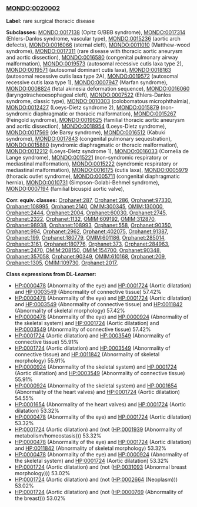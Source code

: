 
### [MONDO:0020002](http://purl.obolibrary.org/obo/MONDO_0020002)
**Label:** rare surgical thoracic disease

**Subclasses:** [MONDO:0017138](http://purl.obolibrary.org/obo/MONDO_0017138) (Opitz G/BBB syndrome), [MONDO:0017314](http://purl.obolibrary.org/obo/MONDO_0017314) (Ehlers-Danlos syndrome, vascular type), [MONDO:0015236](http://purl.obolibrary.org/obo/MONDO_0015236) (aortic arch defects), [MONDO:0016066](http://purl.obolibrary.org/obo/MONDO_0016066) (sternal cleft), [MONDO:0011010](http://purl.obolibrary.org/obo/MONDO_0011010) (Matthew-wood syndrome), [MONDO:0017311](http://purl.obolibrary.org/obo/MONDO_0017311) (rare disease with thoracic aortic aneurysm and aortic dissection), [MONDO:0016580](http://purl.obolibrary.org/obo/MONDO_0016580) (congenital pulmonary airway malformation), [MONDO:0019573](http://purl.obolibrary.org/obo/MONDO_0019573) (autosomal recessive cutis laxa type 2), [MONDO:0019571](http://purl.obolibrary.org/obo/MONDO_0019571) (autosomal dominant cutis laxa), [MONDO:0018163](http://purl.obolibrary.org/obo/MONDO_0018163) (autosomal recessive cutis laxa type 2A), [MONDO:0019572](http://purl.obolibrary.org/obo/MONDO_0019572) (autosomal recessive cutis laxa type 1), [MONDO:0007947](http://purl.obolibrary.org/obo/MONDO_0007947) (Marfan syndrome), [MONDO:0008824](http://purl.obolibrary.org/obo/MONDO_0008824) (fetal akinesia deformation sequence), [MONDO:0016060](http://purl.obolibrary.org/obo/MONDO_0016060) (laryngotracheoesophageal cleft), [MONDO:0007522](http://purl.obolibrary.org/obo/MONDO_0007522) (Ehlers-Danlos syndrome, classic type), [MONDO:0010303](http://purl.obolibrary.org/obo/MONDO_0010303) (colobomatous microphthalmia), [MONDO:0012427](http://purl.obolibrary.org/obo/MONDO_0012427) (Loeys-Dietz syndrome 2), [MONDO:0015879](http://purl.obolibrary.org/obo/MONDO_0015879) (non-syndromic diaphragmatic or thoracic malformation), [MONDO:0015267](http://purl.obolibrary.org/obo/MONDO_0015267) (Feingold syndrome), [MONDO:0019625](http://purl.obolibrary.org/obo/MONDO_0019625) (familial thoracic aortic aneurysm and aortic dissection), [MONDO:0018954](http://purl.obolibrary.org/obo/MONDO_0018954) (Loeys-Dietz syndrome), [MONDO:0017569](http://purl.obolibrary.org/obo/MONDO_0017569) (de Barsy syndrome), [MONDO:0016512](http://purl.obolibrary.org/obo/MONDO_0016512) (Kabuki syndrome), [MONDO:0017843](http://purl.obolibrary.org/obo/MONDO_0017843) (congenital pulmonary sequestration), [MONDO:0015880](http://purl.obolibrary.org/obo/MONDO_0015880) (syndromic diaphragmatic or thoracic malformation), [MONDO:0012212](http://purl.obolibrary.org/obo/MONDO_0012212) (Loeys-Dietz syndrome 1), [MONDO:0016033](http://purl.obolibrary.org/obo/MONDO_0016033) (Cornelia de Lange syndrome), [MONDO:0015221](http://purl.obolibrary.org/obo/MONDO_0015221) (non-syndromic respiratory or mediastinal malformation), [MONDO:0015222](http://purl.obolibrary.org/obo/MONDO_0015222) (syndromic respiratory or mediastinal malformation), [MONDO:0016175](http://purl.obolibrary.org/obo/MONDO_0016175) (cutis laxa), [MONDO:0005979](http://purl.obolibrary.org/obo/MONDO_0005979) (thoracic outlet syndrome), [MONDO:0005711](http://purl.obolibrary.org/obo/MONDO_0005711) (congenital diaphragmatic hernia), [MONDO:0010731](http://purl.obolibrary.org/obo/MONDO_0010731) (Simpson-Golabi-Behmel syndrome), [MONDO:0007194](http://purl.obolibrary.org/obo/MONDO_0007194) (familial bicuspid aortic valve), 

**Corr. equiv. classes:** [Orphanet:287](http://www.orpha.net/ORDO/Orphanet_287), [Orphanet:286](http://www.orpha.net/ORDO/Orphanet_286), [Orphanet:97330](http://www.orpha.net/ORDO/Orphanet_97330), [Orphanet:108995](http://www.orpha.net/ORDO/Orphanet_108995), [Orphanet:2140](http://www.orpha.net/ORDO/Orphanet_2140), [OMIM:300345](http://purl.obolibrary.org/obo/OMIM_300345), [OMIM:130000](http://purl.obolibrary.org/obo/OMIM_130000), [Orphanet:2444](http://www.orpha.net/ORDO/Orphanet_2444), [Orphanet:2004](http://www.orpha.net/ORDO/Orphanet_2004), [Orphanet:60030](http://www.orpha.net/ORDO/Orphanet_60030), [Orphanet:2745](http://www.orpha.net/ORDO/Orphanet_2745), [Orphanet:2322](http://www.orpha.net/ORDO/Orphanet_2322), [Orphanet:1132](http://www.orpha.net/ORDO/Orphanet_1132), [OMIM:609192](http://purl.obolibrary.org/obo/OMIM_609192), [OMIM:312870](http://purl.obolibrary.org/obo/OMIM_312870), [Orphanet:98938](http://www.orpha.net/ORDO/Orphanet_98938), [Orphanet:108993](http://www.orpha.net/ORDO/Orphanet_108993), [Orphanet:558](http://www.orpha.net/ORDO/Orphanet_558), [Orphanet:90350](http://www.orpha.net/ORDO/Orphanet_90350), [Orphanet:994](http://www.orpha.net/ORDO/Orphanet_994), [Orphanet:2962](http://www.orpha.net/ORDO/Orphanet_2962), [Orphanet:402075](http://www.orpha.net/ORDO/Orphanet_402075), [Orphanet:91387](http://www.orpha.net/ORDO/Orphanet_91387), [Orphanet:199](http://www.orpha.net/ORDO/Orphanet_199), [Orphanet:180779](http://www.orpha.net/ORDO/Orphanet_180779), [OMIM:601186](http://purl.obolibrary.org/obo/OMIM_601186), [Orphanet:285014](http://www.orpha.net/ORDO/Orphanet_285014), [Orphanet:3161](http://www.orpha.net/ORDO/Orphanet_3161), [Orphanet:180776](http://www.orpha.net/ORDO/Orphanet_180776), [Orphanet:373](http://www.orpha.net/ORDO/Orphanet_373), [Orphanet:284963](http://www.orpha.net/ORDO/Orphanet_284963), [Orphanet:2470](http://www.orpha.net/ORDO/Orphanet_2470), [OMIM:208150](http://purl.obolibrary.org/obo/OMIM_208150), [OMIM:154700](http://purl.obolibrary.org/obo/OMIM_154700), [Orphanet:90348](http://www.orpha.net/ORDO/Orphanet_90348), [Orphanet:357058](http://www.orpha.net/ORDO/Orphanet_357058), [Orphanet:90349](http://www.orpha.net/ORDO/Orphanet_90349), [OMIM:610168](http://purl.obolibrary.org/obo/OMIM_610168), [Orphanet:209](http://www.orpha.net/ORDO/Orphanet_209), [Orphanet:1305](http://www.orpha.net/ORDO/Orphanet_1305), [OMIM:109730](http://purl.obolibrary.org/obo/OMIM_109730), [Orphanet:2017](http://www.orpha.net/ORDO/Orphanet_2017), 

**Class expressions from DL-Learner:**

- [HP:0000478](http://purl.obolibrary.org/obo/HP_0000478) (Abnormality of the eye) and [HP:0001724](http://purl.obolibrary.org/obo/HP_0001724) (Aortic dilatation) and [HP:0003549](http://purl.obolibrary.org/obo/HP_0003549) (Abnormality of connective tissue) 57.42%
- [HP:0000478](http://purl.obolibrary.org/obo/HP_0000478) (Abnormality of the eye) and [HP:0001724](http://purl.obolibrary.org/obo/HP_0001724) (Aortic dilatation) and [HP:0003549](http://purl.obolibrary.org/obo/HP_0003549) (Abnormality of connective tissue) and [HP:0011842](http://purl.obolibrary.org/obo/HP_0011842) (Abnormality of skeletal morphology) 57.42%
- [HP:0000478](http://purl.obolibrary.org/obo/HP_0000478) (Abnormality of the eye) and [HP:0000924](http://purl.obolibrary.org/obo/HP_0000924) (Abnormality of the skeletal system) and [HP:0001724](http://purl.obolibrary.org/obo/HP_0001724) (Aortic dilatation) and [HP:0003549](http://purl.obolibrary.org/obo/HP_0003549) (Abnormality of connective tissue) 57.42%
- [HP:0001724](http://purl.obolibrary.org/obo/HP_0001724) (Aortic dilatation) and [HP:0003549](http://purl.obolibrary.org/obo/HP_0003549) (Abnormality of connective tissue) 55.91%
- [HP:0001724](http://purl.obolibrary.org/obo/HP_0001724) (Aortic dilatation) and [HP:0003549](http://purl.obolibrary.org/obo/HP_0003549) (Abnormality of connective tissue) and [HP:0011842](http://purl.obolibrary.org/obo/HP_0011842) (Abnormality of skeletal morphology) 55.91%
- [HP:0000924](http://purl.obolibrary.org/obo/HP_0000924) (Abnormality of the skeletal system) and [HP:0001724](http://purl.obolibrary.org/obo/HP_0001724) (Aortic dilatation) and [HP:0003549](http://purl.obolibrary.org/obo/HP_0003549) (Abnormality of connective tissue) 55.91%
- [HP:0000924](http://purl.obolibrary.org/obo/HP_0000924) (Abnormality of the skeletal system) and [HP:0001654](http://purl.obolibrary.org/obo/HP_0001654) (Abnormality of the heart valves) and [HP:0001724](http://purl.obolibrary.org/obo/HP_0001724) (Aortic dilatation) 54.55%
- [HP:0001654](http://purl.obolibrary.org/obo/HP_0001654) (Abnormality of the heart valves) and [HP:0001724](http://purl.obolibrary.org/obo/HP_0001724) (Aortic dilatation) 53.32%
- [HP:0000478](http://purl.obolibrary.org/obo/HP_0000478) (Abnormality of the eye) and [HP:0001724](http://purl.obolibrary.org/obo/HP_0001724) (Aortic dilatation) 53.32%
- [HP:0001724](http://purl.obolibrary.org/obo/HP_0001724) (Aortic dilatation) and (not ([HP:0001939](http://purl.obolibrary.org/obo/HP_0001939) (Abnormality of metabolism/homeostasis))) 53.32%
- [HP:0000478](http://purl.obolibrary.org/obo/HP_0000478) (Abnormality of the eye) and [HP:0001724](http://purl.obolibrary.org/obo/HP_0001724) (Aortic dilatation) and [HP:0011842](http://purl.obolibrary.org/obo/HP_0011842) (Abnormality of skeletal morphology) 53.32%
- [HP:0000478](http://purl.obolibrary.org/obo/HP_0000478) (Abnormality of the eye) and [HP:0000924](http://purl.obolibrary.org/obo/HP_0000924) (Abnormality of the skeletal system) and [HP:0001724](http://purl.obolibrary.org/obo/HP_0001724) (Aortic dilatation) 53.32%
- [HP:0001724](http://purl.obolibrary.org/obo/HP_0001724) (Aortic dilatation) and (not ([HP:0031093](http://purl.obolibrary.org/obo/HP_0031093) (Abnormal breast morphology))) 53.02%
- [HP:0001724](http://purl.obolibrary.org/obo/HP_0001724) (Aortic dilatation) and (not ([HP:0002664](http://purl.obolibrary.org/obo/HP_0002664) (Neoplasm))) 53.02%
- [HP:0001724](http://purl.obolibrary.org/obo/HP_0001724) (Aortic dilatation) and (not ([HP:0000769](http://purl.obolibrary.org/obo/HP_0000769) (Abnormality of the breast))) 53.02%


